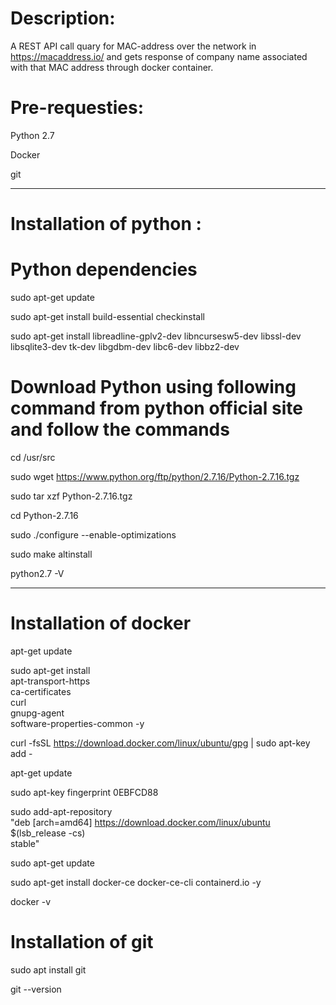 #  Description:

A REST API call quary for MAC-address over the network in  https://macaddress.io/  and gets response of company name associated with that MAC address through docker container.

#  Pre-requesties:

Python 2.7

Docker

git

----------------------------------------------------------------------------------------------------------------------------
#  Installation of python :

# Python dependencies

sudo apt-get update

sudo apt-get install build-essential checkinstall

sudo apt-get install libreadline-gplv2-dev libncursesw5-dev libssl-dev libsqlite3-dev tk-dev libgdbm-dev libc6-dev libbz2-dev

# Download Python using following command from python official site and follow the commands

cd /usr/src

sudo wget https://www.python.org/ftp/python/2.7.16/Python-2.7.16.tgz

sudo tar xzf Python-2.7.16.tgz

cd Python-2.7.16

sudo ./configure --enable-optimizations

sudo make altinstall

python2.7 -V

-----------------------------------------------------------------------------------------------------------------------------

# Installation of docker

apt-get update

sudo apt-get install \
apt-transport-https \
ca-certificates \
curl \
gnupg-agent \
software-properties-common -y

curl -fsSL https://download.docker.com/linux/ubuntu/gpg | sudo apt-key add -

apt-get update

sudo apt-key fingerprint 0EBFCD88

sudo add-apt-repository \
"deb [arch=amd64] https://download.docker.com/linux/ubuntu \
$(lsb_release -cs) \
stable"

sudo apt-get update

sudo apt-get install docker-ce docker-ce-cli containerd.io -y

docker -v

# Installation of git

sudo apt install git

git --version
